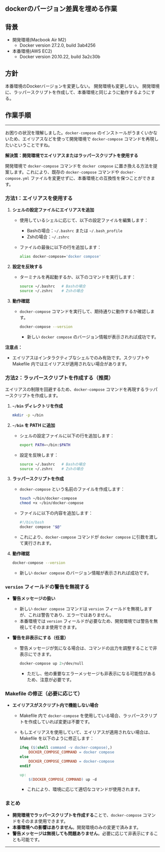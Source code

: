 dockerのバージョン差異を埋める作業
---

## 背景
- 開発環境(Macbook Air M2)
  - Docker version 27.2.0, build 3ab4256
- 本番環境(AWS EC2)
  - Docker version 20.10.22, build 3a2c30b

## 方針
本番環境のDockerバージョンを変更しない。
開発環境も変更しない。
開発環境に、ラッパースクリプトを作成して、本番環境と同じように動作するようにする。

## 作業手順




---
お困りの状況を理解しました。`docker-compose` のインストールがうまくいかないため、エイリアスなどを使って開発環境で `docker-compose` コマンドを再現したいということですね。

**解決策：開発環境でエイリアスまたはラッパースクリプトを使用する**

開発環境で `docker-compose` コマンドを `docker compose` に置き換える方法を提案します。これにより、既存の `docker-compose` コマンドや `docker-compose.yml` ファイルを変更せずに、本番環境との互換性を保つことができます。

### **方法1：エイリアスを使用する**

1. **シェルの設定ファイルにエイリアスを追加**

   - 使用しているシェルに応じて、以下の設定ファイルを編集します：

     - Bashの場合：`~/.bashrc` または `~/.bash_profile`
     - Zshの場合：`~/.zshrc`

   - ファイルの最後に以下の行を追加します：

     ```bash
     alias docker-compose='docker compose'
     ```

2. **設定を反映する**

   - ターミナルを再起動するか、以下のコマンドを実行します：

     ```bash
     source ~/.bashrc   # Bashの場合
     source ~/.zshrc    # Zshの場合
     ```

3. **動作確認**

   - `docker-compose` コマンドを実行して、期待通りに動作するか確認します。

     ```bash
     docker-compose --version
     ```

     - 新しい `docker compose` のバージョン情報が表示されれば成功です。

**注意点：**

- エイリアスはインタラクティブなシェルでのみ有効です。スクリプトや Makefile 内ではエイリアスが適用されない場合があります。

### **方法2：ラッパースクリプトを作成する（推奨）**

エイリアスの制限を回避するため、`docker-compose` コマンドを再現するラッパースクリプトを作成します。

1. **`~/bin` ディレクトリを作成**

   ```bash
   mkdir -p ~/bin
   ```

2. **`~/bin` を PATH に追加**

   - シェルの設定ファイルに以下の行を追加します：

     ```bash
     export PATH=~/bin:$PATH
     ```

   - 設定を反映します：

     ```bash
     source ~/.bashrc   # Bashの場合
     source ~/.zshrc    # Zshの場合
     ```

3. **ラッパースクリプトを作成**

   - `docker-compose` という名前のファイルを作成します：

     ```bash
     touch ~/bin/docker-compose
     chmod +x ~/bin/docker-compose
     ```

   - ファイルに以下の内容を追加します：

     ```bash
     #!/bin/bash
     docker compose "$@"
     ```

   - これにより、`docker-compose` コマンドが `docker compose` に引数を渡して実行されます。

4. **動作確認**

   ```bash
   docker-compose --version
   ```

   - 新しい `docker compose` のバージョン情報が表示されれば成功です。

### **`version` フィールドの警告を無視する**

- **警告メッセージの扱い**

  - 新しい `docker compose` コマンドは `version` フィールドを無視しますが、これは警告であり、エラーではありません。
  - 本番環境では `version` フィールドが必要なため、開発環境では警告を無視してそのまま使用できます。

- **警告を非表示にする（任意）**

  - 警告メッセージが気になる場合は、コマンドの出力を調整することで非表示にできます。

    ```bash
    docker-compose up 2>/dev/null
    ```

    - ただし、他の重要なエラーメッセージも非表示になる可能性があるため、注意が必要です。

### **Makefile の修正（必要に応じて）**

- **エイリアスがスクリプト内で機能しない場合**

  - Makefile 内で `docker-compose` を使用している場合、ラッパースクリプトを作成していれば変更は不要です。
  - もしエイリアスを使用していて、エイリアスが適用されない場合は、Makefile を以下のように修正します：

    ```makefile
    ifeq ($(shell command -v docker-compose),)
        DOCKER_COMPOSE_COMMAND = docker compose
    else
        DOCKER_COMPOSE_COMMAND = docker-compose
    endif

    up:
        $(DOCKER_COMPOSE_COMMAND) up -d
    ```

    - これにより、環境に応じて適切なコマンドが使用されます。

### **まとめ**

- **開発環境でラッパースクリプトを作成する**ことで、`docker-compose` コマンドをそのまま使用できます。
- **本番環境への影響はありません**。開発環境のみの変更で済みます。
- **警告メッセージは無視しても問題ありません**。必要に応じて非表示にすることも可能です。

---

